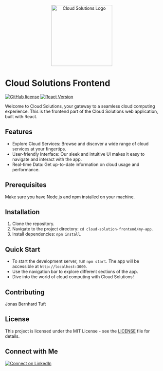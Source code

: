 <div align="center">
  <img src="https://yourdomain.com/path/to/your/logo.png" alt="Cloud Solutions Logo" width="200">
</div>

# Cloud Solutions Frontend

[![GitHub license](https://img.shields.io/badge/license-MIT-blue.svg)](https://github.com/yourusername/cloud-solution-frontend/blob/main/LICENSE)
[![React Version](https://img.shields.io/badge/react-18.2.0-61dafb.svg)](https://reactjs.org/)

Welcome to Cloud Solutions, your gateway to a seamless cloud computing experience. This is the frontend part of the Cloud Solutions web application, built with React.


## Features
- Explore Cloud Services: Browse and discover a wide range of cloud services at your fingertips.
- User-friendly Interface: Our sleek and intuitive UI makes it easy to navigate and interact with the app.
- Real-time Data: Get up-to-date information on cloud usage and performance.


## Prerequisites
Make sure you have Node.js and npm installed on your machine.

## Installation
1. Clone the repository.
2. Navigate to the project directory: `cd cloud-solution-frontend/my-app`.
3. Install dependencies: `npm install`.

## Quick Start
- To start the development server, run `npm start`. The app will be accessible at `http://localhost:3000`.
- Use the navigation bar to explore different sections of the app.
- Dive into the world of cloud computing with Cloud Solutions!

## Contributing
Jonas Bernhard Tuft

## License
This project is licensed under the MIT License - see the [LICENSE](LICENSE) file for details.

## Connect with Me

[![Connect on LinkedIn](https://img.shields.io/badge/Connect-LinkedIn-blue.svg)](https://www.linkedin.com/in/jonas-bernhard-tuft-5147b717a/)

</div>

